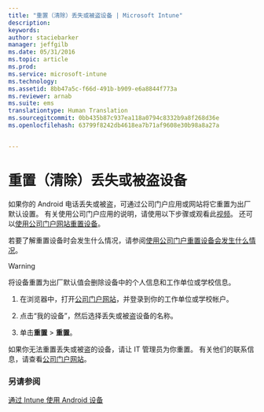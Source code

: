 ```yaml
---
title: "重置（清除）丢失或被盗设备 | Microsoft Intune"
description: 
keywords: 
author: staciebarker
manager: jeffgilb
ms.date: 05/31/2016
ms.topic: article
ms.prod: 
ms.service: microsoft-intune
ms.technology: 
ms.assetid: 8bb47a5c-f66d-491b-b909-e6a8844f773a
ms.reviewer: arnab
ms.suite: ems
translationtype: Human Translation
ms.sourcegitcommit: 0bb435b87c937ea118a0794c8332b9a8f268d36e
ms.openlocfilehash: 63799f8242db4618ea7b71af9608e30b98a8a27a


---
```



# 重置（清除）丢失或被盗设备

如果你的 Android 电话丢失或被盗，可通过公司门户应用或网站将它重置为出厂默认设置。 有关使用公司门户应用的说明，请使用以下步骤或观看此[视频](http://aka.ms/ly1x17)。 还可以[使用公司门户网站重置设备](reset-your-device-cpwebsite.md)。

若要了解重置设备时会发生什么情况，请参阅[使用公司门户重置设备会发生什么情况](what-happens-if-you-reset-your-device-using-the-company-portal-android.md)。

> [!WARNING] 
> 将设备重置为出厂默认值会删除设备中的个人信息和工作单位或学校信息。

1.  在浏览器中，打开[公司门户网站](http://portal.manage.microsoft.com)，并登录到你的工作单位或学校帐户。

2.  点击“我的设备”，然后选择丢失或被盗设备的名称。

3.  单击**重置** &gt; **重置**。

如果你无法重置丢失或被盗的设备，请让 IT 管理员为你重置。 有关他们的联系信息，请查看[公司门户网站](http://portal.manage.microsoft.com)。

### 另请参阅
[通过 Intune 使用 Android 设备](using-your-android-device-with-intune.md)




<!--HONumber=Jun16_HO4-->



